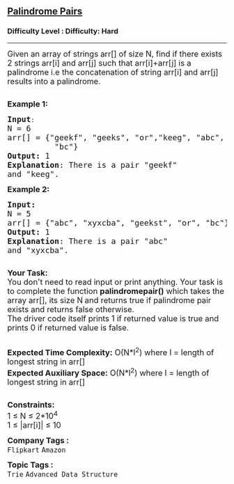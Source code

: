 <h2><a href="https://www.geeksforgeeks.org/problems/palindrome-pairs/1?page=6&difficulty=Hard&sortBy=submissions">Palindrome Pairs</a></h2><h3>Difficulty Level : Difficulty: Hard</h3><hr><div class="problems_problem_content__Xm_eO"><p><span style="font-size: 18px;">Given an array of strings arr[] of size N, find if there exists 2 strings arr[i] and arr[j] such that arr[i]+arr[j] is a palindrome i.e the concatenation of string arr[i] and arr[j] results into a palindrome.</span></p>
<p><br><span style="font-size: 18px;"><strong>Example 1:</strong></span></p>
<pre><span style="font-size: 18px;"><strong>Input</strong></span>:
<span style="font-size: 18px;">N = 6
arr[] = {"geekf", "geeks", "or","keeg", "abc", 
          "bc"}
<strong>Output:</strong>&nbsp;1&nbsp;
<strong>Explanation</strong>: There is a pair "geekf"
and "keeg".</span>
</pre>
<p><strong><span style="font-size: 18px;">Example 2:</span></strong></p>
<pre><span style="font-size: 18px;"><strong>Input:</strong>
N = 5
arr[] = {"abc", "xyxcba", "geekst", "or", "bc"}
<strong>Output:&nbsp;</strong>1
<strong>Explanation</strong>: There is a pair "abc"
and "xyxcba".</span>
</pre>
<p><br><span style="font-size: 18px;"><strong>Your Task:&nbsp;&nbsp;</strong><br>You don't need to read input or print anything. Your task is to complete the function <strong>palindromepair()</strong>&nbsp;which takes the array arr[], its size N<strong> </strong>and returns true if palindrome pair exists and returns false otherwise.<br>The driver code itself prints 1 if returned value is true and prints 0 if returned value is false.</span><br>&nbsp;</p>
<p><span style="font-size: 18px;"><strong>Expected Time Complexity:</strong> O(N*l<sup>2</sup>) where l = length of longest string in arr[]<br><strong>Expected Auxiliary Space:</strong> O(N*l<sup>2</sup>) where l = length of longest string in arr[]</span><br>&nbsp;</p>
<p><span style="font-size: 18px;"><strong>Constraints:</strong><br>1 ≤ N ≤ 2*10<sup>4</sup></span><br><span style="font-size: 18px;">1 ≤ |arr[i]| ≤ 10</span></p></div><p><span style=font-size:18px><strong>Company Tags : </strong><br><code>Flipkart</code>&nbsp;<code>Amazon</code>&nbsp;<br><p><span style=font-size:18px><strong>Topic Tags : </strong><br><code>Trie</code>&nbsp;<code>Advanced Data Structure</code>&nbsp;